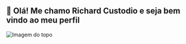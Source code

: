 ## 👋 Olá! Me chamo Richard Custodio e seja bem vindo ao meu perfil

<img align="center" padding="0" alt="Imagem do topo" src="https://github.com/richardcustodio/richardcustodio/assets/143043944/e9654e75-31a8-4959-b28a-f3482b239110">
<br>


